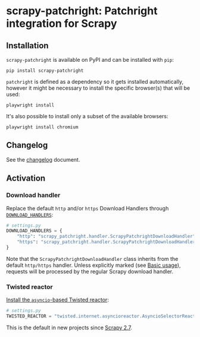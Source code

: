 # scrapy-patchright: Patchright integration for Scrapy

## Installation

`scrapy-patchright` is available on PyPI and can be installed with `pip`:

```
pip install scrapy-patchright
```

`patchright` is defined as a dependency so it gets installed automatically,
however it might be necessary to install the specific browser(s) that will be
used:

```
playwright install
```

It's also possible to install only a subset of the available browsers:

```
playwright install chromium
```

## Changelog

See the [changelog](docs/changelog.md) document.


## Activation

### Download handler

Replace the default `http` and/or `https` Download Handlers through
[`DOWNLOAD_HANDLERS`](https://docs.scrapy.org/en/latest/topics/settings.html):

```python
# settings.py
DOWNLOAD_HANDLERS = {
    "http": "scrapy_patchright.handler.ScrapyPatchrightDownloadHandler",
    "https": "scrapy_patchright.handler.ScrapyPatchrightDownloadHandler",
}
```

Note that the `ScrapyPatchrightDownloadHandler` class inherits from the default
`http/https` handler. Unless explicitly marked (see [Basic usage](#basic-usage)),
requests will be processed by the regular Scrapy download handler.


### Twisted reactor

[Install the `asyncio`-based Twisted reactor](https://docs.scrapy.org/en/latest/topics/asyncio.html#installing-the-asyncio-reactor):

```python
# settings.py
TWISTED_REACTOR = "twisted.internet.asyncioreactor.AsyncioSelectorReactor"
```

This is the default in new projects since [Scrapy 2.7](https://github.com/scrapy/scrapy/releases/tag/2.7.0).
